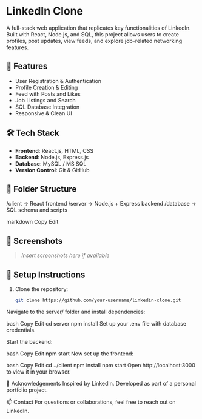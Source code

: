 # LinkedIn Clone

A full-stack web application that replicates key functionalities of LinkedIn. Built with React, Node.js, and SQL, this project allows users to create profiles, post updates, view feeds, and explore job-related networking features.

## 🚀 Features

- User Registration & Authentication
- Profile Creation & Editing
- Feed with Posts and Likes
- Job Listings and Search
- SQL Database Integration
- Responsive & Clean UI

## 🛠️ Tech Stack

- **Frontend**: React.js, HTML, CSS
- **Backend**: Node.js, Express.js
- **Database**: MySQL / MS SQL
- **Version Control**: Git & GitHub

## 📂 Folder Structure

/client → React frontend
/server → Node.js + Express backend
/database → SQL schema and scripts

markdown
Copy
Edit

## 📸 Screenshots

> *Insert screenshots here if available*

## 🔧 Setup Instructions

1. Clone the repository:
   ```bash
   git clone https://github.com/your-username/linkedin-clone.git
Navigate to the server/ folder and install dependencies:

bash
Copy
Edit
cd server
npm install
Set up your .env file with database credentials.

Start the backend:

bash
Copy
Edit
npm start
Now set up the frontend:

bash
Copy
Edit
cd ../client
npm install
npm start
Open http://localhost:3000 to view it in your browser.

🙌 Acknowledgements
Inspired by LinkedIn. Developed as part of a personal portfolio project.

📫 Contact
For questions or collaborations, feel free to reach out on LinkedIn.<!-- @format -->
